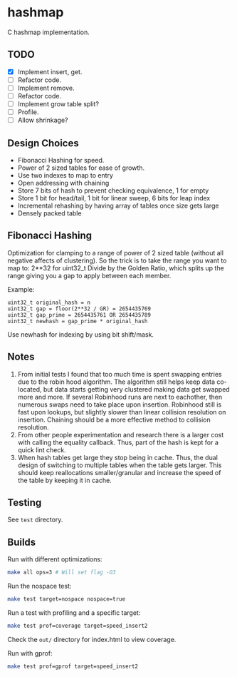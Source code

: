 
# hashmap
C hashmap implementation.

## TODO
* [X] Implement insert, get.
* [ ] Refactor code.
* [ ] Implement remove.
* [ ] Refactor code.
* [ ] Implement grow table split?
* [ ] Profile.
* [ ] Allow shrinkage?

## Design Choices
* Fibonacci Hashing for speed.
* Power of 2 sized tables for ease of growth.
* Use two indexes to map to entry
* Open addressing with chaining
* Store 7 bits of hash to prevent checking equivalence, 1 for empty
* Store 1 bit for head/tail, 1 bit for linear sweep, 6 bits for leap index
* Incremental rehashing by having array of tables once size gets large
* Densely packed table

## Fibonacci Hashing
Optimization for clamping to a range of power of 2 sized table (without all negative affects of clustering).
So the trick is to take the range you want to map to: 2**32 for uint32_t
Divide by the Golden Ratio, which splits up the range giving you
a gap to apply between each member.

Example:
```
uint32_t original_hash = n
uint32_t gap = floor(2**32 / GR) = 2654435769
uint32_t gap_prime = 2654435761 OR 2654435789
uint32_t newhash = gap_prime * original_hash
```

Use newhash for indexing by using bit shift/mask.

## Notes
1. From initial tests I found that too much time is spent swapping entries due
   to the robin hood algorithm.
   The algorithm still helps keep data co-located, but data starts getting
   very clustered making data get swapped more and more.
   If several Robinhood runs are next to eachother, then numerous swaps
   need to take place upon insertion.
   Robinhood still is fast upon lookups, but slightly slower than linear
   collision resolution on insertion.
   Chaining should be a more effective method to collision resolution.
1. From other people experimentation and research there is a larger cost
   with calling the equality callback.
   Thus, part of the hash is kept for a quick lint check.
1. When hash tables get large they stop being in cache.
   Thus, the dual design of switching to multiple tables when the table
   gets larger.
   This should keep reallocations smaller/granular and increase the speed of the
   table by keeping it in cache.

## Testing
See `test` directory.


## Builds
Run with different optimizations:

```bash
make all ops=3 # Will set flag -O3
```

Run the nospace test:

```bash
make test target=nospace nospace=true
```

Run a test with profiling and a specific target:

```bash
make test prof=coverage target=speed_insert2
```

Check the `out/` directory for index.html to view coverage.

Run with gprof:

```bash
make test prof=gprof target=speed_insert2
```

